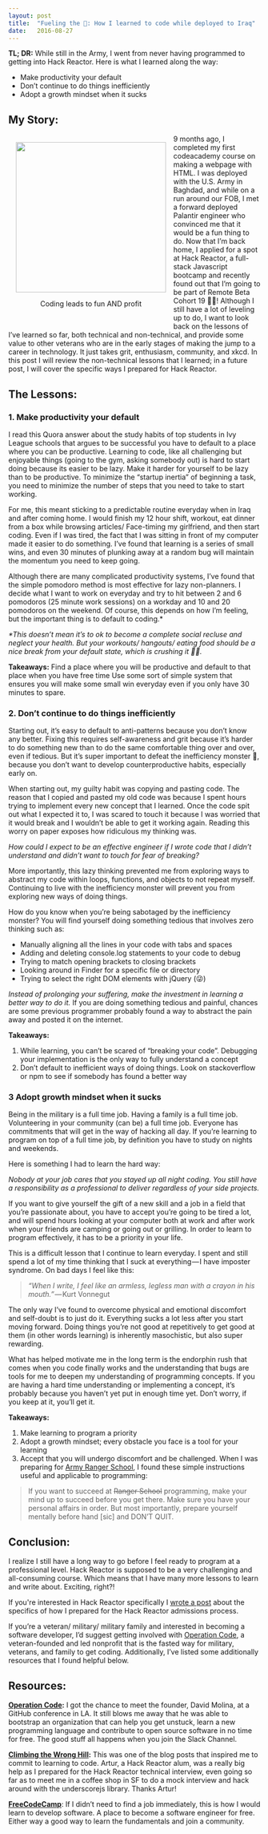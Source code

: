```yaml
---
layout: post
title:  "Fueling the 🚀: How I learned to code while deployed to Iraq"
date:   2016-08-27
---
```


**TL; DR:** While still in the Army, I went from never having programmed to getting into Hack Reactor. Here is what I learned along the way:

* Make productivity your default
* Don’t continue to do things inefficiently
* Adopt a growth mindset when it sucks

## My Story:

<figure style="float:left; margin:10px; padding: 5px; text-align: center;">
  <img src="https://cdn-images-1.medium.com/max/1200/1*gaJhHIPPuZeqd6zqiui14A.jpeg" style="height:300px; width: 300px;">
  <p class="caption">Coding leads to fun AND profit</p>
</figure>

9 months ago, I completed my first codeacademy course on making a webpage with HTML. I was deployed with the U.S. Army in Baghdad, and while on a run around our FOB, I met a forward deployed Palantir engineer who convinced me that it would be a fun thing to do. Now that I’m back home, I applied for a spot at Hack Reactor, a full-stack Javascript bootcamp and recently found out that I’m going to be part of Remote Beta Cohort 19 🎉🎉! Although I still have a lot of leveling up to do, I want to look back on the lessons of I’ve learned so far, both technical and non-technical, and provide some value to other veterans who are in the early stages of making the jump to a career in technology. It just takes grit, enthusiasm, community, and xkcd. In this post I will review the non-technical lessons that I learned; in a future post, I will cover the specific ways I prepared for Hack Reactor.

## The Lessons:

### 1. Make productivity your default

I read this Quora answer about the study habits of top students in Ivy League schools that argues to be successful you have to default to a place where you can be productive. Learning to code, like all challenging but enjoyable things (going to the gym, asking somebody out) is hard to start doing because its easier to be lazy. Make it harder for yourself to be lazy than to be productive. To minimize the “startup inertia” of beginning a task, you need to minimize the number of steps that you need to take to start working.

For me, this meant sticking to a predictable routine everyday when in Iraq and after coming home. I would finish my 12 hour shift, workout, eat dinner from a box while browsing articles/ Face-timing my girlfriend, and then start coding. Even if I was tired, the fact that I was sitting in front of my computer made it easier to do something. I’ve found that learning is a series of small wins, and even 30 minutes of plunking away at a random bug will maintain the momentum you need to keep going.

Although there are many complicated productivity systems, I’ve found that the simple pomodoro method is most effective for lazy non-planners. I decide what I want to work on everyday and try to hit between 2 and 6 pomodoros (25 minute work sessions) on a workday and 10 and 20 pomodoros on the weekend. Of course, this depends on how I’m feeling, but the important thing is to default to coding.*

*\*This doesn’t mean it’s to ok to become a complete social recluse and neglect your health. But your workouts/ hangouts/ eating food should be a nice break from your default state, which is crushing it 🏋🏿.*

**Takeaways:**
Find a place where you will be productive and default to that place when you have free time
Use some sort of simple system that ensures you will make some small win everyday even if you only have 30 minutes to spare.

### 2. Don’t continue to do things inefficiently

Starting out, it’s easy to default to anti-patterns because you don’t know any better. Fixing this requires self-awareness and grit because it’s harder to do something new than to do the same comfortable thing over and over, even if tedious. But it’s super important to defeat the inefficiency monster 👹, because you don’t want to develop counterproductive habits, especially early on.

When starting out, my guilty habit was copying and pasting code. The reason that I copied and pasted my old code was because I spent hours trying to implement every new concept that I learned. Once the code spit out what I expected it to, I was scared to touch it because I was worried that it would break and I wouldn’t be able to get it working again. Reading this worry on paper exposes how ridiculous my thinking was.

*How could I expect to be an effective engineer if I wrote code that I didn’t understand and didn’t want to touch for fear of breaking?*

More importantly, this lazy thinking prevented me from exploring ways to abstract my code within loops, functions, and objects to not repeat myself. Continuing to live with the inefficiency monster will prevent you from exploring new ways of doing things.

How do you know when you’re being sabotaged by the inefficiency monster? You will find yourself doing something tedious that involves zero thinking such as:

* Manually aligning all the lines in your code with tabs and spaces
* Adding and deleting console.log statements to your code to debug
* Trying to match opening brackets to closing brackets
* Looking around in Finder for a specific file or directory
* Trying to select the right DOM elements with jQuery (😜)

*Instead of prolonging your suffering, make the investment in learning a better way to do it.* If you are doing something tedious and painful, chances are some previous programmer probably found a way to abstract the pain away and posted it on the internet.

**Takeaways:**
1. While learning, you can’t be scared of “breaking your code”. Debugging your implementation is the only way to fully understand a concept
2. Don’t default to inefficient ways of doing things. Look on stackoverflow or npm to see if somebody has found a better way

### 3 Adopt growth mindset when it sucks

Being in the military is a full time job. Having a family is a full time job. Volunteering in your community (can be) a full time job. Everyone has commitments that will get in the way of hacking all day. If you’re learning to program on top of a full time job, by definition you have to study on nights and weekends.

Here is something I had to learn the hard way:

*Nobody at your job cares that you stayed up all night coding. You still have a responsibility as a professional to deliver regardless of your side projects.*

If you want to give yourself the gift of a new skill and a job in a field that you’re passionate about, you have to accept you’re going to be tired a lot, and will spend hours looking at your computer both at work and after work when your friends are camping or going out or grilling. In order to learn to program effectively, it has to be a priority in your life.

This is a difficult lesson that I continue to learn everyday. I spent and still spend a lot of my time thinking that I suck at everything — I have imposter syndrome. On bad days I feel like this:

> *“When I write, I feel like an armless, legless man with a crayon in his mouth.”* — Kurt Vonnegut

The only way I’ve found to overcome physical and emotional discomfort and self-doubt is to just do it. Everything sucks a lot less after you start moving forward. Doing things you’re not good at repetitively to get good at them (in other words learning) is inherently masochistic, but also super rewarding.

What has helped motivate me in the long term is the endorphin rush that comes when you code finally works and the understanding that bugs are tools for me to deepen my understanding of programming concepts. If you are having a hard time understanding or implementing a concept, it’s probably because you haven’t yet put in enough time yet. Don’t worry, if you keep at it, you’ll get it.

**Takeaways:**

1. Make learning to program a priority
2. Adopt a growth mindset; every obstacle you face is a tool for your learning
3. Accept that you will undergo discomfort and be challenged. When I was preparing for [Army Ranger School](https://www.wikiwand.com/en/Ranger_School), I found these simple instructions useful and applicable to programming:

> If you want to succeed at ~~Ranger School~~ programming, make your mind up to succeed before you get there. Make sure you have your personal affairs in order. But most importantly, prepare yourself mentally before hand [sic] and DON’T QUIT.

## Conclusion:

I realize I still have a long way to go before I feel ready to program at a professional level. Hack Reactor is supposed to be a very challenging and all-consuming course. Which means that I have many more lessons to learn and write about. Exciting, right?!

If you're interested in Hack Reactor specifically I [wrote a post](https://medium.com/@JonDeng/a-contrarian-guide-to-getting-into-hack-reactor-a2ee07c8a3a8#.779ed2qym) about the specifics of how I prepared for the Hack Reactor admissions process.

If you’re a veteran/ military/ military family and interested in becoming a software developer,  I’d suggest getting involved with [Operation Code](https://operationcode.org), a veteran-founded and led nonprofit that is the fasted way for military, veterans, and family to get coding. Additionally, I’ve listed some additionally resources that I found helpful below.

## Resources:

**[Operation Code](https://operationcode.org):** I got the chance to meet the founder, David Molina, at a GitHub conference in LA. It still blows me away that he was able to bootstrap an organization that can help you get unstuck, learn a new programming language and contribute to open source software in no time for free. The good stuff all happens when you join the Slack Channel.

**[Climbing the Wrong Hill](http://arturmeyster.com/climbing-the-wrong-hill):** This was one of the blog posts that inspired me to commit to learning to code. Artur, a Hack Reactor alum, was a really big help as I prepared for the Hack Reactor technical interview, even going so far as to meet me in a coffee shop in SF to do a mock interview and hack around with the underscorejs library. Thanks Artur!

**[FreeCodeCamp](https://freecodecamp.com)**: If I didn’t need to find a job immediately, this is how I would learn to develop software. A place to become a software engineer for free. Either way a good way to learn the fundamentals and join a community.
